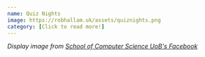 ```yaml
---
name: Quiz Nights
image: https://robhallam.uk/assets/quiznights.png
category: [Click to read more!]
---
```


*Display image from [School of Computer Science UoB's Facebook](https://www.facebook.com/uobcompsci/?__tn__=%2Cd%2CP-R&eid=ARC6a0OAtmjZYe9UTKVkSex2O0vi94A82vLRxq_I4GFshgOVpVWb7rGbqcYm-s6aVLCWJC66fBC06KS3)*
